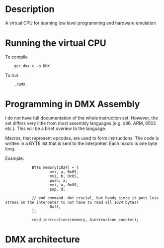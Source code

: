 # Description
A virtual CPU for learning low level programming and hardware emulation

# Running the virtual CPU
To compile

        gcc dmx.c -o DMX

To run

        ./DMX

# Programming in DMX Assembly
I do not have full documentation of the whole instruction set.
However, the set differs very little from most assembly languages (e.g. x86, ARM, 6502 etc.).
This will be a brief overiew to the language.

Macros, that represent opcodes, are used to form instructions.
The code is written in a BYTE list that is sent to the interpreter.
Each macro is one byte long.  

Example:

                BYTE memory[1024] = {
                        mvi, a, 0x05,
                        mvi, b, 0x05,
                        push, a,
                        mvi, a, 0x88,
                        pop, d,

                // end command. Not crucial, but handy since it puts less stress on the interpeter to not have to read all 1024 bytes!
                        0xff, 
                };
  
                read_instructions(memory, &instruction_counter);


# DMX architecture 